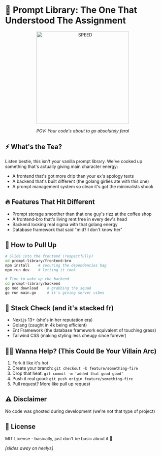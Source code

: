 # 💅 Prompt Library: The One That Understood The Assignment

<div align="center">
  <img src="https://cdn.midjourney.com/8a2bcc68-a9f8-41e5-8a69-d32c2680944d/0_3.png" width="300" alt="SPEED">
  <p><i>POV: Your code's about to go absolutely feral</i></p>
</div>

## ⚡️ What's the Tea?

Listen bestie, this isn't your vanilla prompt library. We've cooked up something that's actually giving main character energy:

- A frontend that's got more drip than your ex's apology texts
- A backend that's built different (the golang girlies ate with this one)
- A prompt management system so clean it's got the minimalists shook

## 🔥 Features That Hit Different

- Prompt storage smoother than that one guy's rizz at the coffee shop
- A frontend-bro that's living rent free in every dev's head
- Backend looking real sigma with that golang energy
- Database framework that said "mid? I don't know her"

## 👀 How to Pull Up

```bash
# Slide into the frontend (respectfully)
cd prompt-library/frontend-bro
npm install    # securing the dependencies bag
npm run dev    # letting it cook

# Time to wake up the backend
cd prompt-library/backend
go mod download    # grabbing the squad
go run main.go     # it's giving server vibes
```

## 🌟 Stack Check (and it's stacked fr)

- Next.js 13+ (she's in her reputation era)
- Golang (caught in 4k being efficient)
- Ent Framework (the database framework equivalent of touching grass)
- Tailwind CSS (making styling less cheugy since forever)

## 💁‍♀️ Wanna Help? (This Could Be Your Villain Arc)

1. Fork it like it's hot
2. Create your branch: `git checkout -b feature/something-fire`
3. Drop that heat: `git commit -m 'added that good good'`
4. Push it real good: `git push origin feature/something-fire`
5. Pull request? More like pull up request

## ⚠️ Disclaimer

No code was ghosted during development (we're not that type of project)

## 📝 License

MIT License - basically, just don't be basic about it 💅

*[slides away on heelys]*
